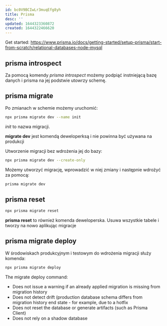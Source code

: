 ```yaml
---
id: bc0V9BCIwLr3muqEfg8yh
title: Prisma
desc: ''
updated: 1644323360872
created: 1644322466620
---
```


Get started: https://www.prisma.io/docs/getting-started/setup-prisma/start-from-scratch/relational-databases-node-mysql

## prisma introspect

Za pomocą komendy _prisma introspect_ możemy podpiąć instniejącą bazę danych i prisma na jej podstwie utowrzy schemę.

## prisma migrate

Po zmianach w schemie możemy uruchomić:

```bash
npx prisma migrate dev --name init
```

_init_ to nazwa migracji.

**migrate dev** jest komendą deweloperksą i nie powinna być używana na produkcji

Utworzenie migracji bez wdrożenia jej do bazy:
```bash
npx prisma migrate dev --create-only
```

Możemy utworzyć migrację, wprowadzić w niej zmiany i następnie wdrożyć za pomocą:

```bash
prisma migrate dev
```

## prisma reset

```bash
npx prisma migrate reset
```

**prisma reset** to również komenda deweloperska. Usuwa wszystkie tabele i tworzy na nowo aplikując migracje

## prisma migrate deploy

W środowiskach produkcyjnym i testowym do wdrożenia migracji służy komenda:

```bash
npx prisma migrate deploy
```

The migrate deploy command:

- Does not issue a warning if an already applied migration is missing from migration history
- Does not detect drift (production database schema differs from migration history end state - for example, due to a hotfix
- Does not reset the database or generate artifacts (such as Prisma Client)
- Does not rely on a shadow database